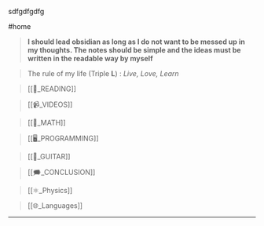 sdfgdfgdfg

#home
>  **I should lead obsidian as long as I do not want to be messed up in my thoughts. The notes should be simple and the ideas must be written in the readable way by myself**

>  The rule of my life (Triple **L**) : *Live, Love, Learn*


> [[📖_READING]]

> [[📹_VIDEOS]]

> [[📐_MATH]]

> [[🖥️_PROGRAMMING]] 

> [[🎸_GUITAR]]

> [[🗯️_CONCLUSION]]

> [[⚛️_Physics]]

> [[🌐_Languages]]

---




